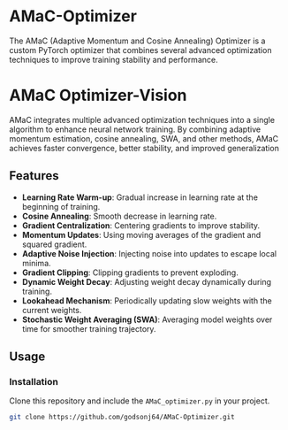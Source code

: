 # AMaC-Optimizer
The AMaC (Adaptive Momentum and Cosine Annealing) Optimizer is a custom PyTorch optimizer that combines several advanced optimization techniques to improve training stability and performance.

# AMaC Optimizer-Vision

AMaC integrates multiple advanced optimization techniques into a single algorithm to enhance neural network training. By combining adaptive momentum estimation, cosine annealing, SWA, and other methods, AMaC achieves faster convergence, better stability, and improved generalization

## Features

- **Learning Rate Warm-up**: Gradual increase in learning rate at the beginning of training.
- **Cosine Annealing**: Smooth decrease in learning rate.
- **Gradient Centralization**: Centering gradients to improve stability.
- **Momentum Updates**: Using moving averages of the gradient and squared gradient.
- **Adaptive Noise Injection**: Injecting noise into updates to escape local minima.
- **Gradient Clipping**: Clipping gradients to prevent exploding.
- **Dynamic Weight Decay**: Adjusting weight decay dynamically during training.
- **Lookahead Mechanism**: Periodically updating slow weights with the current weights.
- **Stochastic Weight Averaging (SWA)**: Averaging model weights over time for smoother training trajectory.

## Usage

### Installation

Clone this repository and include the `AMaC_optimizer.py` in your project.

```sh
git clone https://github.com/godsonj64/AMaC-Optimizer.git
